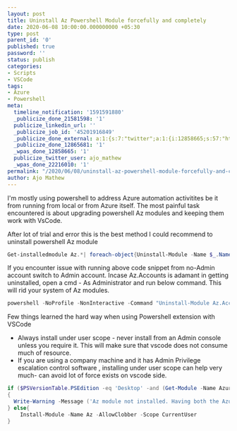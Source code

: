 ```yaml
---
layout: post
title: Uninstall Az Powershell Module forcefully and completely
date: 2020-06-08 10:00:00.000000000 +05:30
type: post
parent_id: '0'
published: true
password: ''
status: publish
categories:
- Scripts
- VSCode
tags:
- Azure
- Powershell
meta:
  timeline_notification: '1591591880'
  _publicize_done_21581598: '1'
  publicize_linkedin_url: ''
  _publicize_job_id: '45201916849'
  _publicize_done_external: a:1:{s:7:"twitter";a:1:{i:12858665;s:57:"https://twitter.com/ajo_mathew/status/1269854505111347200";}}
  _publicize_done_12865681: '1'
  _wpas_done_12858665: '1'
  publicize_twitter_user: ajo_mathew
  _wpas_done_22216010: '1'
permalink: "/2020/06/08/uninstall-az-powershell-module-forcefully-and-completely/"
author: Ajo Mathew
---
```


I'm mostly using powershell to address Azure automation activitites be it from running from local or from Azure itself. The most painful task encountered is about upgrading powershell Az modules and keeping them work with VsCode.


After lot of trial and error this is the best method I could recommend to uninstall powershell Az module 

``` powershell
Get-installedmodule Az.*| foreach-object{Uninstall-Module -Name $_.Name -Verbose -AllVersions -force}
```

If you encounter issue with running above code snippet from no-Admin account switch to Admin account. Incase Az.Accounts is adamant in getting uninstalled, open a cmd - As Administrator and run below command. This will rid your system of Az modules.

``` powershell
powershell -NoProfile -NonInteractive -Command "Uninstall-Module Az.Accounts"
```

Few things learned the hard way when using Powershell extension with VSCode

- Always install under user scope - never install from an Admin console unless you require it. This will make sure that vscode does not consume much of resource.
- If you are using a company machine and it has Admin Privilege escalation control software , installing under user scope can help very much- can avoid lot of force exists on vscode side.

``` powershell
if ($PSVersionTable.PSEdition -eq 'Desktop' -and (Get-Module -Name AzureRM -ListAvailable))
{
  Write-Warning -Message ('Az module not installed. Having both the AzureRM and ' +'Az modules installed at the same time is not supported.')
} else{
    Install-Module -Name Az -AllowClobber -Scope CurrentUser
}
  ```
